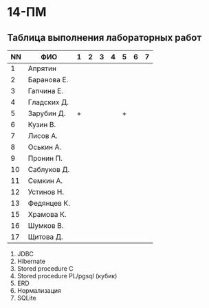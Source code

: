 # 14-ПМ

## Таблица выполнения лабораторных работ

| NN  | ФИО              | 1   | 2   | 3   | 4   | 5   | 6   | 7   |
| --- | ---------------- | --- | --- | --- | --- | --- | --- | --- |
| 1   | Апрятин          |     |     |     |     |     |     |     |
| 2   | Баранова Е.      |     |     |     |     |     |     |     |
| 3   | Гапчина Е.       |     |     |     |     |     |     |     |
| 4   | Гладских Д.      |     |     |     |     |     |     |     |
| 5   | Зарубин Д.       | +   |     |     |     | +   |     |     |
| 6   | Кузин В.         |     |     |     |     |     |     |     |
| 7   | Лисов А.         |     |     |     |     |     |     |     |
| 8   | Оськин А.        |     |     |     |     |     |     |     |
| 9   | Пронин П.        |     |     |     |     |     |     |     |
| 10  | Саблуков Д.      |     |     |     |     |     |     |     |
| 11  | Семкин А.        |     |     |     |     |     |     |     |
| 12  | Устинов Н.       |     |     |     |     |     |     |     |
| 13  | Федянцев К.      |     |     |     |     |     |     |     |
| 15  | Храмова К.       |     |     |     |     |     |     |     |
| 16  | Шумков В.        |     |     |     |     |     |     |     |
| 17  | Щитова Д.        |     |     |     |     |     |     |     |

1. JDBC
2. Hibernate
3. Stored procedure C
4. Stored procedure PL/pgsql (кубик)
5. ERD
6. Нормализация
7. SQLite
